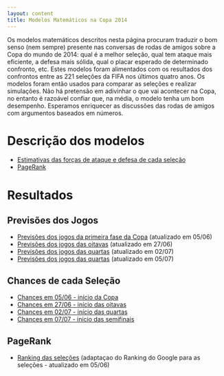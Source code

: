 ```yaml
---
layout: content
title: Modelos Matemáticos na Copa 2014
---
```


Os modelos matemáticos descritos nesta página procuram traduzir o bom senso (nem sempre) presente nas conversas de rodas de amigos sobre a Copa do mundo de 2014: qual é a melhor seleção, qual tem ataque mais eficiente, a defesa mais sólida, qual o placar esperado de determinado confronto, etc.
Estes modelos foram alimentados com os resultados dos confrontos entre as 221 seleções da FIFA nos últimos quatro anos.  Os modelos foram então usados para comparar as seleções e realizar simulações.
Não há pretensão em adivinhar o que vai acontecer na Copa, no entanto é razoável confiar que, na média, o modelo tenha um bom desempenho. Esperamos enriquecer as discussões das rodas de amigos com argumentos baseados em números.

# Descrição dos modelos
* [Estimativas das forças de ataque e defesa  de cada seleção](modelo_forcas_texto.html)
* [PageRank](pagerank_texto.html)

# Resultados

## Previsões dos Jogos
* [Previsões dos jogos da primeira fase da Copa](img/disputas/primeira_fase.htm)  (atualizado em 05/06)
* [Previsões dos jogos das oitavas](img/disputas/oitavas.htm) (atualizado em 27/06)
* [Previsões dos jogos das quartas](img/disputas/quartas.htm) (atualizado em 02/07)
* [Previsões dos jogos das quartas](img/disputas/semifinais.htm) (atualizado em 05/07)

## Chances de cada Seleção
* [Chances em 05/06 - início da Copa](probabilidades.htm)
* [Chances em 27/06 - início das oitavas](probabilidades_copa_2014_apos_1fase.htm)
* [Chances em 02/07 - início das quartas](probabilidades_copa_2014_apos_oitavas.htm)
* [Chances em 07/07 - início das semifinais](probabilidades_copa_2014_apos_quartas.htm)

## PageRank
* [Ranking das seleções](pagerank_selecoes.html) (adaptaçao do Ranking do Google para as seleções - atualizado em 05/06)


